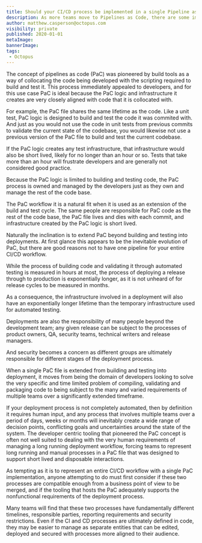 ```yaml
---
title: Should your CI/CD process be implemented in a single Pipeline as Code file?
description: As more teams move to Pipelines as Code, there are some important questions to ask when deciding to merge a CI/CD process into a single PaC file.
author: matthew.casperson@octopus.com
visibility: private
published: 2020-01-01
metaImage:
bannerImage:
tags:
 - Octopus
---
```


The concept of pipelines as code (PaC) was pioneered by build tools as a way of collocating the code being developed with the scripting required to build and test it. This process immediately appealed to developers, and for this use case PaC is ideal because the PaC logic and infrastructure it creates are very closely aligned with code that it is collocated with.

For example, the PaC file shares the same lifetime as the code. Like a unit test, PaC logic is designed to build and test the code it was commited with. And just as you would not use the code in unit tests from previous commits to validate the current state of the codebase, you would likewise not use a previous version of the PaC file to build and test the current codebase.

If the PaC logic creates any test infrastructure, that infrastructure would also be short lived, likely for no longer than an hour or so. Tests that take more than an hour will frustrate developers and are generally not considered good practice.

Because the PaC logic is limited to building and testing code, the PaC process is owned and managed by the developers just as they own and manage the rest of the code base.

The PaC workflow it is a natural fit when it is used as an extension of the build and test cycle. The same people are responsible for PaC code as the rest of the code base, the PaC file lives and dies with each commit, and infrastructure created by the PaC logic is short lived.

Naturally the inclination is to extend PaC beyond building and testing into deployments. At first glance this appears to be the inevitable evolution of PaC, but there are good reasons not to have one pipeline for your entire CI/CD workflow.

While the process of building code and validating it through automated testing is measured in hours at most, the process of deploying a release through to production is exponentially longer, as it is not unheard of for release cycles to be measured in months.

As a consequence, the infrastructure involved in a deployment will also have an exponentially longer lifetime than the temporary infrastructure used for automated testing.

Deployments are also the responsibility of many people beyond the development team; any given release can be subject to the processes of product owners, QA, security teams, technical writers and release managers.

And security becomes a concern as different groups are ultimately responsible for different stages of the deployment process.

When a single PaC file is extended from building and testing into deployment, it moves from being the domain of developers looking to solve the very specific and time limited problem of compiling, validating and packaging code to being subject to the many and varied requirements of multiple teams over a significantly extended timeframe.

If your deployment process is not completely automated, then by definition it requires human input, and any process that involves multiple teams over a period of days, weeks or months will inevitably create a wide range of decision points, conflicting goals and uncertainties around the state of the system. The developer centric tooling that pioneered the PaC concept is often not well suited to dealing with the very human requirements of managing a long running deployment workflow, forcing teams to represent long running and manual processes in a PaC file that was designed to support short lived and disposable interactions.

As tempting as it is to represent an entire CI/CD workflow with a single PaC implementation, anyone attempting to do must first consider if these two processes are compatible enough from a business point of view to be merged, and if the tooling that hosts the PaC adequately supports the nonfunctional requirements of the deployment process.

Many teams will find that these two processes have fundamentally different timelines, responsible parties, reporting requirements and security restrictions. Even if the CI and CD processes are ultimately defined in code, they may be easier to manage as separate entities that can be edited, deployed and secured with processes more aligned to their audience.
